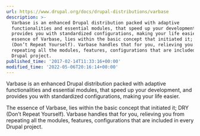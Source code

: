 ```yaml
---
url: https://www.drupal.org/docs/drupal-distributions/varbase
description: >-
  Varbase is an enhanced Drupal distribution packed with adaptive
  functionalities and essential modules, that speed up your development, and
  provides you with standardized configurations, making your life easier. The
  essence of Varbase, lies within the basic concept that initiated it; DRY
  (Don’t Repeat Yourself). Varbase handles that for you, relieving you from
  repeating all the modules, features, configurations that are included in every
  Drupal project.
published_time: '2017-02-14T11:33:16+00:00'
modified_time: '2022-05-06T20:16:14+00:00'
---
```

Varbase is an enhanced Drupal distribution packed with adaptive functionalities and essential modules, that speed up your development, and provides you with standardized configurations, making your life easier.

The essence of Varbase, lies within the basic concept that initiated it; DRY (Don’t Repeat Yourself). Varbase handles that for you, relieving you from repeating all the modules, features, configurations that are included in every Drupal project.